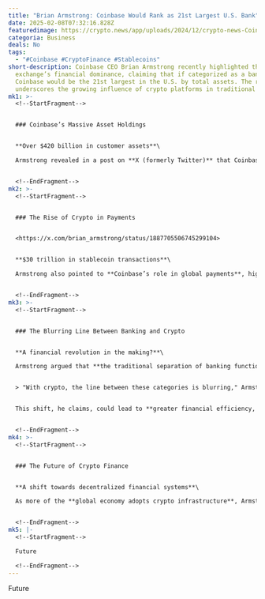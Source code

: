 ```yaml
---
title: "Brian Armstrong: Coinbase Would Rank as 21st Largest U.S. Bank"
date: 2025-02-08T07:32:16.828Z
featuredimage: https://crypto.news/app/uploads/2024/12/crypto-news-Coinbase-option03-1380x820.webp
categoria: Business
deals: No
tags:
  - "#Coinbase #CryptoFinance #Stablecoins"
short-description: Coinbase CEO Brian Armstrong recently highlighted the
  exchange’s financial dominance, claiming that if categorized as a bank,
  Coinbase would be the 21st largest in the U.S. by total assets. The revelation
  underscores the growing influence of crypto platforms in traditional finance.
mk1: >-
  <!--StartFragment-->


  ### Coinbase’s Massive Asset Holdings


  **Over $420 billion in customer assets**\

  Armstrong revealed in a post on **X (formerly Twitter)** that Coinbase now **holds approximately $420 billion in customer assets**. If classified as a **brokerage**, it would rank **eighth-largest** by assets under management, placing it among financial giants. This comparison reflects how crypto exchanges are **bridging the gap between traditional finance and digital assets**.


  <!--EndFragment-->
mk2: >-
  <!--StartFragment-->


  ### The Rise of Crypto in Payments


  <https://x.com/brian_armstrong/status/1887705506745299104>


  **$30 trillion in stablecoin transactions**\

  Armstrong also pointed to **Coinbase’s role in global payments**, highlighting that **over $30 trillion in stablecoin transactions** were processed last year. While not all of these transactions were for goods and services, it demonstrates how **crypto is becoming a key part of the financial ecosystem**. Stablecoins, which facilitate **fast and low-cost transactions**, continue to gain traction in mainstream finance.


  <!--EndFragment-->
mk3: >-
  <!--StartFragment-->


  ### The Blurring Line Between Banking and Crypto


  **A financial revolution in the making?**\

  Armstrong argued that **the traditional separation of banking functions is outdated**. He emphasized that the future of finance will involve **seamless integration** across spending, investing, and earning yield—all within a **single, crypto-powered system**.


  > "With crypto, the line between these categories is blurring," Armstrong wrote.


  This shift, he claims, could lead to **greater financial efficiency, lower transaction costs, and increased economic freedom** worldwide.


  <!--EndFragment-->
mk4: >-
  <!--StartFragment-->


  ### The Future of Crypto Finance


  **A shift towards decentralized financial systems**\

  As more of the **global economy adopts crypto infrastructure**, Armstrong predicts that financial institutions will need to **adapt or risk becoming obsolete**. With traditional banks facing regulatory pressure and **crypto firms gaining more financial clout**, the future of finance may be **closer to blockchain-based solutions than ever before**.


  <!--EndFragment-->
mk5: |-
  <!--StartFragment-->

  Future

  <!--EndFragment-->
---
```

<!--StartFragment-->

Future

<!--EndFragment-->